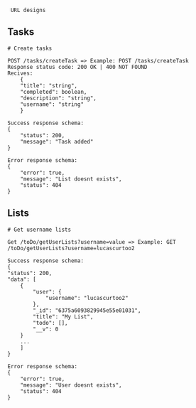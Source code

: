 ` URL designs`

## Tasks

    # Create tasks

    POST /tasks/createTask => Example: POST /tasks/createTask
    Response status code: 200 OK | 400 NOT FOUND
    Recives:
        {
        "title": "string",
        "completed": boolean,
        "description": "string",
        "username": "string"
        }

    Success response schema:
    {
        "status": 200,
        "message": "Task added"
    }
    
    Error response schema:
    {
        "error": true,
        "message": "List doesnt exists",
        "status": 404
    }

## Lists

    # Get username lists

    Get /toDo/getUserLists?username=value => Example: GET /toDo/getUserLists?username=lucascurtoo2

    Success response schema:
    {
    "status": 200,
    "data": [
        {
            "user": {
                "username": "lucascurtoo2"
            },
            "_id": "6375a6093829945e55e01031",
            "title": "My List",
            "todo": [],
            "__v": 0
        }
        ...
        ]
    }

    Error response schema:
    {
        "error": true,
        "message": "User doesnt exists",
        "status": 404
    }